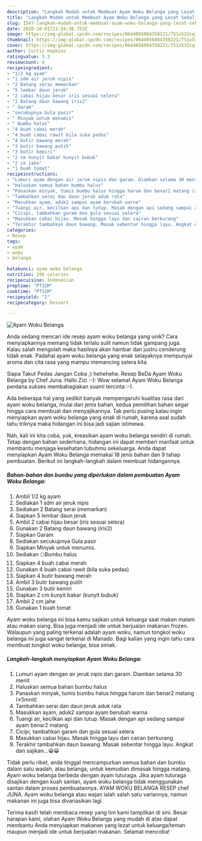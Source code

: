 ```yaml
---
description: "Langkah Mudah untuk Membuat Ayam Woku Belanga yang Lezat Sekali"
title: "Langkah Mudah untuk Membuat Ayam Woku Belanga yang Lezat Sekali"
slug: 1547-langkah-mudah-untuk-membuat-ayam-woku-belanga-yang-lezat-sekali
date: 2020-10-01T11:54:38.753Z
image: https://img-global.cpcdn.com/recipes/0644056884358221/751x532cq70/ayam-woku-belanga-foto-resep-utama.jpg
thumbnail: https://img-global.cpcdn.com/recipes/0644056884358221/751x532cq70/ayam-woku-belanga-foto-resep-utama.jpg
cover: https://img-global.cpcdn.com/recipes/0644056884358221/751x532cq70/ayam-woku-belanga-foto-resep-utama.jpg
author: Curtis Hopkins
ratingvalue: 3.3
reviewcount: 4
recipeingredient:
- "1/2 kg ayam"
- "1 sdm air jeruk nipis"
- "2 Batang serai memarkan"
- "5 lembar daun jeruk"
- "2 cabai hijau besar iris sesuai selera"
- "2 Batang daun bawang iris2"
- " Garam"
- "secukupnya Gula pasir"
- " Minyak untuk menumis"
- " Bumbu halus"
- "4 buah cabai merah"
- "4 buah cabai rawit bila suka pedas"
- "4 butir bawang merah"
- "3 butir bawang putih"
- "3 butir kemiri"
- "2 cm kunyit bakar kunyit bubuk"
- "2 cm jahe"
- "1 buah tomat"
recipeinstructions:
- "Lumuri ayam dengan air jeruk nipis dan garam. Diamkan selama 30 menit"
- "Haluskan semua bahan bumbu halus"
- "Panaskan minyak, tumis bumbu halus hingga harum dan benar2 matang (±5mnit)"
- "Tambahkan serai dan daun jeruk aduk rata"
- "Masukkan ayam, aduk2 sampai ayam berubah warna"
- "Tuangi air, kecilkan api dan tutup. Masak dengan api sedang sampai ayam benar2 matang"
- "Cicipi, tambahkan garam dan gula sesuai selera"
- "Masukkan cabai hijau. Masak hingga layu dan cairan berkurang"
- "Terakhir tambahkan daun bawang. Masak sebentar hingga layu. Angkat dan sajikan...😀😀"
categories:
- Resep
tags:
- ayam
- woku
- belanga

katakunci: ayam woku belanga 
nutrition: 296 calories
recipecuisine: Indonesian
preptime: "PT32M"
cooktime: "PT51M"
recipeyield: "1"
recipecategory: Dessert

---
```



![Ayam Woku Belanga](https://img-global.cpcdn.com/recipes/0644056884358221/751x532cq70/ayam-woku-belanga-foto-resep-utama.jpg)

Anda sedang mencari ide resep ayam woku belanga yang unik? Cara menyiapkannya memang tidak terlalu sulit namun tidak gampang juga. Kalau salah mengolah maka hasilnya akan hambar dan justru cenderung tidak enak. Padahal ayam woku belanga yang enak selayaknya mempunyai aroma dan cita rasa yang mampu memancing selera kita.

Siapa Takut Pedas Jangan Coba ;) hehehehe. Resep BeDa Ayam Woku Belanga by Chef Juna. Hallo Zizi :-): Wow selamat Ayam Woku Belanga perdana sukses membahagiakan suami tercinta :-).

Ada beberapa hal yang sedikit banyak mempengaruhi kualitas rasa dari ayam woku belanga, mulai dari jenis bahan, kedua pemilihan bahan segar hingga cara membuat dan menyajikannya. Tak perlu pusing kalau ingin menyiapkan ayam woku belanga yang enak di rumah, karena asal sudah tahu triknya maka hidangan ini bisa jadi sajian istimewa.


Nah, kali ini kita coba, yuk, kreasikan ayam woku belanga sendiri di rumah. Tetap dengan bahan sederhana, hidangan ini dapat memberi manfaat untuk membantu menjaga kesehatan tubuhmu sekeluarga. Anda dapat menyiapkan Ayam Woku Belanga memakai 18 jenis bahan dan 9 tahap pembuatan. Berikut ini langkah-langkah dalam membuat hidangannya.

<!--inarticleads1-->

##### Bahan-bahan dan bumbu yang diperlukan dalam pembuatan Ayam Woku Belanga:

1. Ambil 1/2 kg ayam
1. Sediakan 1 sdm air jeruk nipis
1. Sediakan 2 Batang serai (memarkan)
1. Siapkan 5 lembar daun jeruk
1. Ambil 2 cabai hijau besar (iris sesuai selera)
1. Gunakan 2 Batang daun bawang (iris2)
1. Siapkan  Garam
1. Sediakan secukupnya Gula pasir
1. Siapkan  Minyak untuk menumis.
1. Sediakan  🌕Bumbu halus
1. Siapkan 4 buah cabai merah
1. Gunakan 4 buah cabai rawit (bila suka pedas)
1. Siapkan 4 butir bawang merah
1. Ambil 3 butir bawang putih
1. Gunakan 3 butir kemiri
1. Siapkan 2 cm kunyit bakar (kunyit bubuk)
1. Ambil 2 cm jahe
1. Gunakan 1 buah tomat


Ayam woku belanga ini bisa kamu sajikan untuk keluarga saat makan malam atau makan siang. Bisa juga menjadi ide untuk berjualan makanan frozen. Walaupun yang paling terkenal adalah ayam woku, namun tongkol woku belanga ini juga sangat terkenal di Manado. Bagi kalian yang ingin tahu cara membuat tongkol woku belanga, bisa simak. 

<!--inarticleads2-->

##### Langkah-langkah menyiapkan Ayam Woku Belanga:

1. Lumuri ayam dengan air jeruk nipis dan garam. Diamkan selama 30 menit
1. Haluskan semua bahan bumbu halus
1. Panaskan minyak, tumis bumbu halus hingga harum dan benar2 matang (±5mnit)
1. Tambahkan serai dan daun jeruk aduk rata
1. Masukkan ayam, aduk2 sampai ayam berubah warna
1. Tuangi air, kecilkan api dan tutup. Masak dengan api sedang sampai ayam benar2 matang
1. Cicipi, tambahkan garam dan gula sesuai selera
1. Masukkan cabai hijau. Masak hingga layu dan cairan berkurang
1. Terakhir tambahkan daun bawang. Masak sebentar hingga layu. Angkat dan sajikan...😀😀


Tidak perlu ribet, anda tinggal mencampurkan semua bahan dan bumbu dalam satu wadah, atau belanga, untuk kemudian dimasak hingga matang. Ayam woku belanga berbeda dengan ayam tuturaga. Jika ayam tuturaga disajikan dengan kuah santan, ayam woku belanga tidak menggunakan santan dalam proses pembuatannya. AYAM WOKU BELANGA RESEP chef JUNA. Ayam woku belanga atau wajan ialah salah satu variannya, namun makanan ini juga bisa divariasikan lagi. 

Terima kasih telah membaca resep yang tim kami tampilkan di sini. Besar harapan kami, olahan Ayam Woku Belanga yang mudah di atas dapat membantu Anda menyiapkan makanan yang lezat untuk keluarga/teman maupun menjadi ide untuk berjualan makanan. Selamat mencoba!
